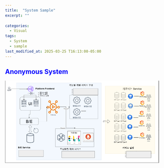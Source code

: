 ```yaml
---
title:  "System Sample"  
excerpt: ""  

categories:  
  - Visual
tags:  
  - System
  - sample
last_modified_at: 2025-03-25 T16:13:00-05:00
---
```


## <span style='color:blue'> Anonymous System  </span>

![png](/assets/images/system_sample/system_sample.PNG)